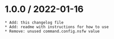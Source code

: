 1.0.0 / 2022-01-16
===================

    * Add: this changelog file
    * Add: readme with instructions for how to use
    * Remove: unused command.config.nsfw value